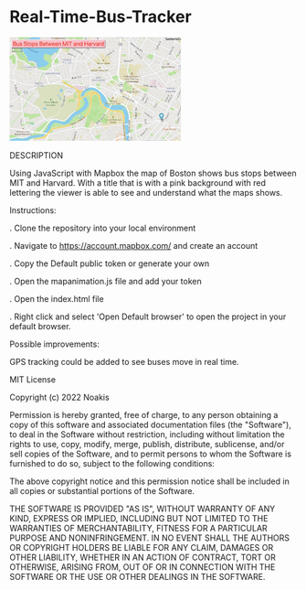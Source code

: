 # Real-Time-Bus-Tracker

<img src= "Real Time Bus Tracker Map.png" width='300'/>

DESCRIPTION

Using JavaScript with Mapbox the map of Boston shows bus stops between MIT and Harvard. With a title that is with a pink background with red lettering the viewer is able to see and understand what the maps shows. 

Instructions:

. Clone the repository into your local environment

. Navigate to https://account.mapbox.com/ and create an account

. Copy the Default public token or generate your own

. Open the mapanimation.js file and add your token

. Open the index.html file

. Right click and select 'Open Default browser' to open the project in your default browser.

Possible improvements:

GPS tracking could be added to see buses move in real time.


MIT License

Copyright (c) 2022 Noakis

Permission is hereby granted, free of charge, to any person obtaining a copy
of this software and associated documentation files (the "Software"), to deal
in the Software without restriction, including without limitation the rights
to use, copy, modify, merge, publish, distribute, sublicense, and/or sell
copies of the Software, and to permit persons to whom the Software is
furnished to do so, subject to the following conditions:

The above copyright notice and this permission notice shall be included in all
copies or substantial portions of the Software.

THE SOFTWARE IS PROVIDED "AS IS", WITHOUT WARRANTY OF ANY KIND, EXPRESS OR
IMPLIED, INCLUDING BUT NOT LIMITED TO THE WARRANTIES OF MERCHANTABILITY,
FITNESS FOR A PARTICULAR PURPOSE AND NONINFRINGEMENT. IN NO EVENT SHALL THE
AUTHORS OR COPYRIGHT HOLDERS BE LIABLE FOR ANY CLAIM, DAMAGES OR OTHER
LIABILITY, WHETHER IN AN ACTION OF CONTRACT, TORT OR OTHERWISE, ARISING FROM,
OUT OF OR IN CONNECTION WITH THE SOFTWARE OR THE USE OR OTHER DEALINGS IN THE
SOFTWARE.
